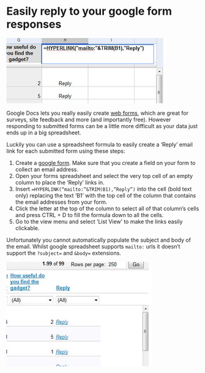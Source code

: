 # Easily reply to your google form responses
![](reply_link_entry.jpg)

Google Docs lets you really easily create [web forms](http://googlesystem.blogspot.com/2008/08/easier-way-to-create-forms-in-google.html), which are great for surveys, site feedback and more (and importantly free). However responding to submitted forms can be a little more difficult as your data just ends up in a big spreadsheet.

Luckily you can use a spreadsheet formula to easily create a ‘Reply’ email link for each submitted form using these steps:

1. Create a [google form](http://googlesystem.blogspot.com/2008/08/easier-way-to-create-forms-in-google.html). Make sure that you create a field on your form to collect an email address.
2. Open your forms spreadsheet and select the very top cell of an empty column to place the ‘Reply’ links in.
3. Insert `=HYPERLINK(“mailto:”&TRIM(B1),”Reply”)` into the cell (bold text only) replacing the text ‘B1’ with the top cell of the column that contains the email addresses from your form.
4. Click the letter at the top of the column to select all of that column’s cells and press CTRL + D to fill the formula down to all the cells.
5. Go to the view menu and select ‘List View’ to make the links easily clickable.

Unfortunately you cannot automatically populate the subject and body of the email. Whilst google spreadsheet supports `mailto:` urls it doesn’t support the `?subject=` and `&body=` extensions.

![](reply_link_list_view.jpg)
